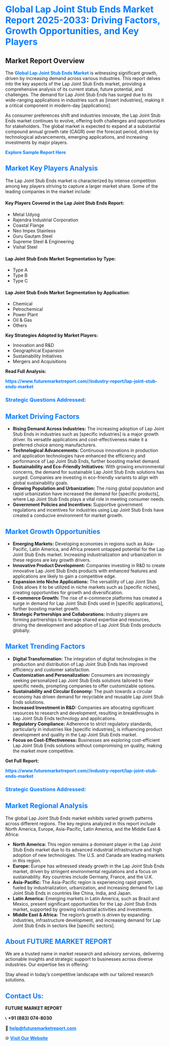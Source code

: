 <h1 style="color: #007BFF;">Global Lap Joint Stub Ends Market Report 2025-2033: Driving Factors, Growth Opportunities, and Key Players</h1>

<section id="overview">
<h2>Market Report Overview</h2>
<p>The <a href="https://www.futuremarketreport.com//industry-report/lap-joint-stub-ends-market" style="color: #007BFF; text-decoration: none;"><strong>Global Lap Joint Stub Ends Market</strong></a> is witnessing significant growth, driven by increasing demand across various industries. This report delves into the key aspects of the Lap Joint Stub Ends market, providing a comprehensive analysis of its current status, future potential, and challenges. The demand for Lap Joint Stub Ends has surged due to its wide-ranging applications in industries such as [insert industries], making it a critical component in modern-day [applications].</p>
<p>As consumer preferences shift and industries innovate, the Lap Joint Stub Ends market continues to evolve, offering both challenges and opportunities for stakeholders. The global market is expected to expand at a substantial compound annual growth rate (CAGR) over the forecast period, driven by technological advancements, emerging applications, and increasing investments by major players.</p>
</section>

<section id="overview">
<p><a href="https://www.futuremarketreport.com//request-sample/reportId=52362" style="color: #007BFF; text-decoration: none;"><strong>Explore Sample Report Here</strong></a></p>
</section>

<section id="key-players">
<h2 style="color: #007BFF;">Market Key Players Analysis</h2>
<p>The Lap Joint Stub Ends market is characterized by intense competition among key players striving to capture a larger market share. Some of the leading companies in the market include:</p>
<h4>Key Players Covered in the Lap Joint Stub Ends Report:</h4>
<ul><li>Metal Udyog</li><li>Rajendra Industrial Corporation</li><li>Coastal Flange</li><li>Neo Impex Stainless</li><li>Guru Gautam Steel</li><li>Supreme Steel &amp; Engineering</li><li>Vishal Steel</li></ul>
<h4>Lap Joint Stub Ends Market Segmentation by Type:</h4>
<ul><li>Type A</li><li>Type B</li><li>Type C</li></ul>

<h4>Lap Joint Stub Ends Market Segmentation by Application:</h4>
<ul><li>Chemical</li><li>Petrochemical</li><li>Power Plant</li><li>Oil &amp; Gas</li><li>Others</li></ul>
<p><strong>Key Strategies Adopted by Market Players:</strong></p>
<ul>
<li>Innovation and R&D</li>
<li>Geographical Expansion</li>
<li>Sustainability Initiatives</li>
<li>Mergers and Acquisitions</li>
</ul>
</section>

<section>
<p><strong>Read Full Analysis: </strong></p><a href="https://www.futuremarketreport.com//industry-report/lap-joint-stub-ends-market" style="color: #007BFF; text-decoration: none;"><strong>https://www.futuremarketreport.com//industry-report/lap-joint-stub-ends-market</strong></a>
<h3 style="color: #007BFF;">Strategic Questions Addressed:</h3>
</section>

<section id="driving-factors">
<h2 style="color: #007BFF;">Market Driving Factors</h2>
<ul>
<li><strong>Rising Demand Across Industries:</strong> The increasing adoption of Lap Joint Stub Ends in industries such as [specific industries] is a major growth driver. Its versatile applications and cost-effectiveness make it a preferred choice among manufacturers.</li>
<li><strong>Technological Advancements:</strong> Continuous innovations in production and application technologies have enhanced the efficiency and performance of Lap Joint Stub Ends, further boosting market demand.</li>
<li><strong>Sustainability and Eco-Friendly Initiatives:</strong> With growing environmental concerns, the demand for sustainable Lap Joint Stub Ends solutions has surged. Companies are investing in eco-friendly variants to align with global sustainability goals.</li>
<li><strong>Growing Population and Urbanization:</strong> The rising global population and rapid urbanization have increased the demand for [specific products], where Lap Joint Stub Ends plays a vital role in meeting consumer needs.</li>
<li><strong>Government Policies and Incentives:</strong> Supportive government regulations and incentives for industries using Lap Joint Stub Ends have created a conducive environment for market growth.</li>
</ul>
</section>

<section id="growth-opportunities">
<h2 style="color: #007BFF;">Market Growth Opportunities</h2>
<ul>
<li><strong>Emerging Markets:</strong> Developing economies in regions such as Asia-Pacific, Latin America, and Africa present untapped potential for the Lap Joint Stub Ends market. Increasing industrialization and urbanization in these regions are key growth drivers.</li>
<li><strong>Innovative Product Development:</strong> Companies investing in R&D to create innovative Lap Joint Stub Ends products with enhanced features and applications are likely to gain a competitive edge.</li>
<li><strong>Expansion into Niche Applications:</strong> The versatility of Lap Joint Stub Ends allows it to be utilized in niche markets such as [specific niches], creating opportunities for growth and diversification.</li>
<li><strong>E-commerce Growth:</strong> The rise of e-commerce platforms has created a surge in demand for Lap Joint Stub Ends used in [specific applications], further boosting market growth.</li>
<li><strong>Strategic Partnerships and Collaborations:</strong> Industry players are forming partnerships to leverage shared expertise and resources, driving the development and adoption of Lap Joint Stub Ends products globally.</li>
</ul>
</section>

<section id="trending-factors">
<h2 style="color: #007BFF;">Market Trending Factors</h2>
<ul>
<li><strong>Digital Transformation:</strong> The integration of digital technologies in the production and distribution of Lap Joint Stub Ends has improved efficiency and customer satisfaction.</li>
<li><strong>Customization and Personalization:</strong> Consumers are increasingly seeking personalized Lap Joint Stub Ends solutions tailored to their specific needs, prompting companies to offer customizable options.</li>
<li><strong>Sustainability and Circular Economy:</strong> The push towards a circular economy has driven demand for recyclable and reusable Lap Joint Stub Ends solutions.</li>
<li><strong>Increased Investment in R&D:</strong> Companies are allocating significant resources to research and development, resulting in breakthroughs in Lap Joint Stub Ends technology and applications.</li>
<li><strong>Regulatory Compliance:</strong> Adherence to strict regulatory standards, particularly in industries like [specific industries], is influencing product development and quality in the Lap Joint Stub Ends market.</li>
<li><strong>Focus on Cost-Effectiveness:</strong> Businesses are exploring cost-efficient Lap Joint Stub Ends solutions without compromising on quality, making the market more competitive.</li>
</ul>
</section>

<section>
<p><strong>Get Full Report: </strong></p><a href="https://www.futuremarketreport.com//industry-report/lap-joint-stub-ends-market" style="color: #007BFF; text-decoration: none;"><strong>https://www.futuremarketreport.com//industry-report/lap-joint-stub-ends-market</strong></a>
<h3 style="color: #007BFF;">Strategic Questions Addressed:</h3>
</section>


<section id="regional-analysis">
<h2 style="color: #007BFF;">Market Regional Analysis</h2>
<p>The global Lap Joint Stub Ends market exhibits varied growth patterns across different regions. The key regions analyzed in this report include North America, Europe, Asia-Pacific, Latin America, and the Middle East & Africa:</p>
<ul>
<li><strong>North America:</strong> This region remains a dominant player in the Lap Joint Stub Ends market due to its advanced industrial infrastructure and high adoption of new technologies. The U.S. and Canada are leading markets in this region.</li>
<li><strong>Europe:</strong> Europe has witnessed steady growth in the Lap Joint Stub Ends market, driven by stringent environmental regulations and a focus on sustainability. Key countries include Germany, France, and the U.K.</li>
<li><strong>Asia-Pacific:</strong> The Asia-Pacific region is experiencing rapid growth, fueled by industrialization, urbanization, and increasing demand for Lap Joint Stub Ends in countries like China, India, and Japan.</li>
<li><strong>Latin America:</strong> Emerging markets in Latin America, such as Brazil and Mexico, present significant opportunities for the Lap Joint Stub Ends market, supported by growing industrial activities and investments.</li>
<li><strong>Middle East & Africa:</strong> The region’s growth is driven by expanding industries, infrastructure development, and increasing demand for Lap Joint Stub Ends in sectors like [specific sectors].</li>
</ul>
</section>

<footer>
<h2 style="color: #007BFF;">About FUTURE MARKET REPORT</h2>
<p>We are a trusted name in market research and advisory services, delivering actionable insights and strategic support to businesses across diverse industries. Our expertise lies in offering:</p>

<p>Stay ahead in today’s competitive landscape with our tailored research solutions.</p>

<h2 style="color: #007BFF;">Contact Us:</h2>
<p><strong>FUTURE MARKET REPORT</strong></p>
<p>📞 <strong>+91 (883) 074-8030</strong></p>
<p>📧 <strong><a href="mailto:help@futuremarketreport.com" style="color: #007BFF;">help@futuremarketreport.com</a></strong></p>
<p>🌐 <strong><a href="https://www.futuremarketreport.com/" style="color: #007BFF;">Visit Our Website</a></strong></p>
</footer>